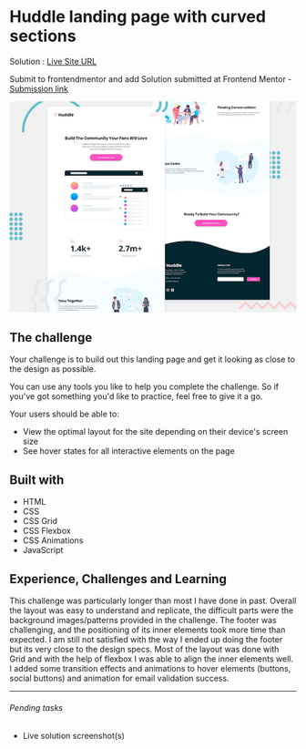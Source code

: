 #  Huddle landing page with curved sections

Solution : [Live Site URL](https://frontend-mentor-challenges-ecru.vercel.app/huddle-landing-page-with-curved-sections/)

Submit to frontendmentor and add Solution submitted  at Frontend Mentor - [Submission link](https://www.frontendmentor.io/solutions/huddle-landing-page-with-curved-sections-m3iKpn2k3  )


![Header/intro section for the Huddle landing page with curved sections](./design/desktop-preview.jpg)


## The challenge

Your challenge is to build out this landing page and get it looking as close to the design as possible.

You can use any tools you like to help you complete the challenge. So if you've got something you'd like to practice, feel free to give it a go.

Your users should be able to: 

- View the optimal layout for the site depending on their device's screen size
- See hover states for all interactive elements on the page

## Built with
- HTML
- CSS
- CSS Grid
- CSS Flexbox
- CSS Animations
- JavaScript

## Experience, Challenges and Learning

This challenge was particularly longer than most I have done in past. Overall the layout was easy to understand and replicate, the difficult parts were the background images/patterns  provided in the challenge. 
The footer was challenging, and the positioning of its inner elements took  more time than expected. I am still not satisfied with the way I ended up doing the footer but its very close to the design specs. 
Most of the layout was done with Grid and with the help of flexbox I was able to align the inner elements well. I added some transition effects and animations to hover elements (buttons, social buttons) and animation for email validation success. 

----

###### Pending tasks

- Live solution screenshot(s)




